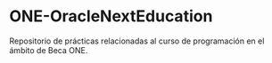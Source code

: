 # ONE-OracleNextEducation
Repositorio de prácticas relacionadas al curso de programación en el ámbito de Beca ONE.
